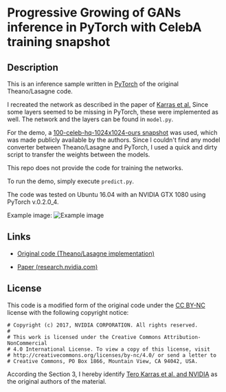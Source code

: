 # Progressive Growing of GANs inference in PyTorch with CelebA training snapshot


## Description
This is an inference sample written in [PyTorch](http://pytorch.org/) of the original Theano/Lasagne code.

I recreated the network as described in the paper of [Karras et al.](http://research.nvidia.com/publication/2017-10_Progressive-Growing-of) 
Since some layers seemed to be missing in PyTorch, these were implemented as well. 
The network and the layers can be found in `model.py`.

For the demo, a [100-celeb-hq-1024x1024-ours snapshot](https://drive.google.com/drive/folders/0B4qLcYyJmiz0bWJ5bHdKT0d6UXc) was used, which was made publicly available by the authors.
Since I couldn't find any model converter between Theano/Lasagne and PyTorch, I used a quick and dirty script to transfer the weights between the models.

This repo does not provide the code for training the networks.

To run the demo, simply execute `predict.py`.

The code was tested on Ubuntu 16.04 with an NVIDIA GTX 1080 using PyTorch v.0.2.0_4.

Example image:
![Example image](https://raw.githubusercontent.com/ptrblck/prog_gans_pytorch_inference/master/example.png)


## Links

* [Original code (Theano/Lasagne implementation)](https://github.com/tkarras/progressive_growing_of_gans)

* [Paper (research.nvidia.com)](http://research.nvidia.com/publication/2017-10_Progressive-Growing-of)


## License

This code is a modified form of the original code under the [CC BY-NC](https://creativecommons.org/licenses/by-nc/4.0/legalcode) license with the following copyright notice:

```
# Copyright (c) 2017, NVIDIA CORPORATION. All rights reserved.
#
# This work is licensed under the Creative Commons Attribution-NonCommercial
# 4.0 International License. To view a copy of this license, visit
# http://creativecommons.org/licenses/by-nc/4.0/ or send a letter to
# Creative Commons, PO Box 1866, Mountain View, CA 94042, USA.
```

According the Section 3, I hereby identify [Tero Karras et al. and NVIDIA](https://github.com/tkarras) as the original authors of the material.


